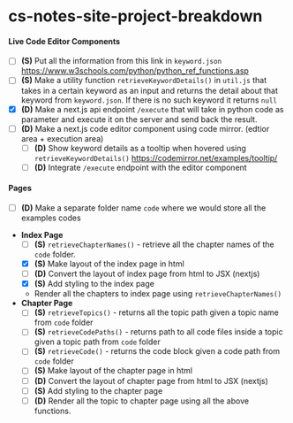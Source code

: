 # cs-notes-site-project-breakdown

#### Live Code Editor Components

- [ ] **(S)** Put all the information from this link in `keyword.json`
      https://www.w3schools.com/python/python_ref_functions.asp
- [ ] **(S)** Make a utility function `retrieveKeywordDetails()` in `util.js` that takes in a certain keyword as an input and returns the detail about that keyword from `keyword.json`. If there is no such keyword it returns `null`
- [x] **(D)** Make a next.js api endpoint `/execute` that will take in python code as parameter and execute it on the server and send back the result.
- [ ] **(D)** Make a next.js code editor component using code mirror. (edtior area + execution area)
  - [ ] **(D)** Show keyword details as a tooltip when hovered using `retrieveKeywordDetails()`
        https://codemirror.net/examples/tooltip/
  - [ ] **(D)** Integrate `/execute` endpoint with the editor component

#### Pages

- [ ] **(D)** Make a separate folder name `code` where we would store all the examples codes
- **Index Page**
  - [ ] **(S)** `retrieveChapterNames()` - retrieve all the chapter names of the `code` folder.
  - [x] **(S)** Make layout of the index page in html
  - [ ] **(D)** Convert the layout of index page from html to JSX (nextjs)
  - [x] **(S)** Add styling to the index page
  - Render all the chapters to index page using `retrieveChapterNames()`
- **Chapter Page**
  - [ ] **(S)** `retrieveTopics()` - returns all the topic path given a topic name from `code` folder
  - [ ] **(S)** `retrieveCodePaths()` - returns path to all code files inside a topic given a topic path from `code` folder
  - [ ] **(S)** `retrieveCode()` - returns the code block given a code path from `code` folder
  - [ ] **(S)** Make layout of the chapter page in html
  - [ ] **(D)** Convert the layout of chapter page from html to JSX (nextjs)
  - [ ] **(S)** Add styling to the chapter page
  - [ ] **(D)** Render all the topic to chapter page using all the above functions.
